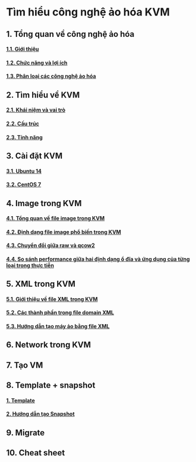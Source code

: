# Tìm hiểu công nghệ ảo hóa KVM

## 1. Tổng quan về công nghệ ảo hóa
#### [1.1. Giới thiệu](https://github.com/anhtuan204/ghichep/blob/master/TuanDA/KVM/docs/1.%20Tong-quan-ao-hoa.md#gioi-thieu)

#### [1.2. Chức năng và lợi ích](https://github.com/anhtuan204/ghichep/blob/master/TuanDA/KVM/docs/1.%20Tong-quan-ao-hoa.md#chuc-nang)

#### [1.3. Phân loại các công nghệ ảo hóa](https://github.com/anhtuan204/ghichep/blob/master/TuanDA/KVM/docs/1.%20Tong-quan-ao-hoa.md#cong-nghe)

## 2. Tìm hiểu về KVM
#### [2.1. Khái niệm và vai trò](https://github.com/anhtuan204/ghichep/blob/master/TuanDA/KVM/docs/2.%20Tim%20hieu%20kvm.md#vai-tro)
#### [2.2. Cấu trúc](https://github.com/anhtuan204/ghichep/blob/master/TuanDA/KVM/docs/2.%20Tim%20hieu%20kvm.md#cau-truc)
#### [2.3. Tính năng](https://github.com/anhtuan204/ghichep/blob/master/TuanDA/KVM/docs/2.%20Tim%20hieu%20kvm.md#tinh-nang)

## 3. Cài đặt KVM
#### [3.1. Ubuntu 14](https://github.com/anhtuan204/ghichep/blob/master/TuanDA/KVM/docs/3.%20Cai%20dat%20KVM.md#Ubuntu)
#### [3.2. CentOS 7](https://github.com/anhtuan204/ghichep/blob/master/TuanDA/KVM/docs/3.%20Cai%20dat%20KVM.md#Centos)

## 4. Image trong KVM
#### [4.1. Tổng quan về file image trong KVM](https://github.com/anhtuan204/ghichep/blob/master/TuanDA/KVM/docs/4.%20File%20image%20trong%20KVM.md#tong-quan)

#### [4.2. Định dạng file image phổ biến trong KVM](https://github.com/anhtuan204/ghichep/blob/master/TuanDA/KVM/docs/4.%20File%20image%20trong%20KVM.md#image)

#### [4.3. Chuyển đổi giữa raw và qcow2](https://github.com/anhtuan204/ghichep/blob/master/TuanDA/KVM/docs/4.%20File%20image%20trong%20KVM.md#chuyen-doi)

#### [4.4. So sánh performance giữa hai định dạng ổ đĩa và ứng dụng của từng loại trong thực tiễn](https://github.com/anhtuan204/ghichep/blob/master/TuanDA/KVM/docs/4.%20File%20image%20trong%20KVM.md#so-sanh)

## 5. XML trong KVM
#### [5.1. Giới thiệu về file XML trong KVM](https://github.com/anhtuan204/ghichep/blob/master/TuanDA/KVM/docs/5.%20File%20XML%20trong%20KVM.md#gioi-thieu)

#### [5.2. Các thành phần trong file domain XML](https://github.com/anhtuan204/ghichep/blob/master/TuanDA/KVM/docs/5.%20File%20XML%20trong%20KVM.md#thanh-phan)

#### [5.3. Hướng dẫn tạo máy ảo bằng file XML](https://github.com/anhtuan204/ghichep/blob/master/TuanDA/KVM/docs/5.%20File%20XML%20trong%20KVM.md#create)

## 6. Network trong KVM

## 7. Tạo VM

## 8. Template + snapshot
#### [1. Template ](https://github.com/anhtuan204/ghichep/blob/master/TuanDA/KVM/docs/8.%20Snapshot%20-%20Template.md#template)

#### [2. Hướng dẫn tạo Snapshot](https://github.com/anhtuan204/ghichep/blob/master/TuanDA/KVM/docs/8.%20Snapshot%20-%20Template.md#snapshot)

## 9. Migrate

## 10. Cheat sheet